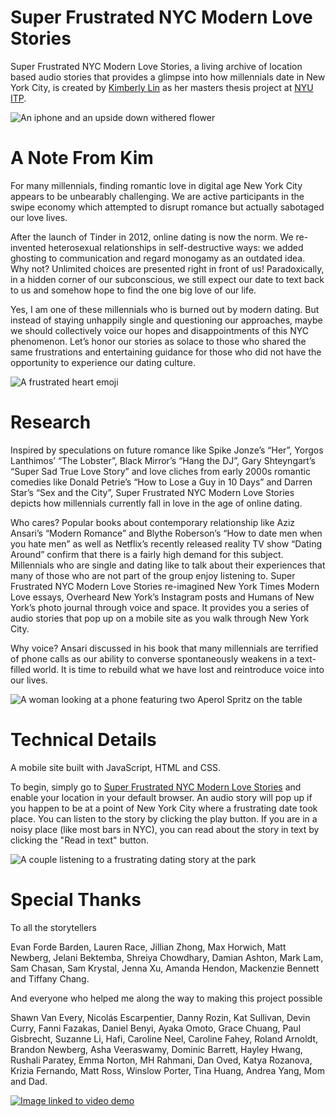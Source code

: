 # Super Frustrated NYC Modern Love Stories

Super Frustrated NYC Modern Love Stories, a living archive of location based audio stories that provides a glimpse into how millennials date in New York City, is created by [Kimberly Lin](https://www.kimberly-y-lin.com/) as her masters thesis project at [NYU ITP](https://github.com/ITPNYU).

![An iphone and an upside down withered flower](https://static1.squarespace.com/static/59adc207e5dd5b60a9d43688/5cc34a3f652deae87520e724/5cc3616cdee13f000126d443/1556381694415/16to9_main_small.jpg?format=2500w)

# A Note From Kim
For many millennials, finding romantic love in digital age New York City appears to be unbearably challenging. We are active participants in the swipe economy which attempted to disrupt romance but actually sabotaged our love lives.

After the launch of Tinder in 2012, online dating is now the norm. We re-invented heterosexual relationships in self-destructive ways: we added ghosting to communication and regard monogamy as an outdated idea. Why not? Unlimited choices are presented right in front of us! Paradoxically, in a hidden corner of our subconscious, we still expect our date to text back to us and somehow hope to find the one big love of our life.

Yes, I am one of these millennials who is burned out by modern dating. But instead of staying unhappily single and questioning our approaches, maybe we should collectively voice our hopes and disappointments of this NYC phenomenon. Let’s honor our stories as solace to those who shared the same frustrations and entertaining guidance for those who did not have the opportunity to experience our dating culture.

![A frustrated heart emoji](https://static1.squarespace.com/static/59adc207e5dd5b60a9d43688/5cc34a3f652deae87520e724/5ccb3deeeef1a1c18feb539c/1556823560809/logo_16by9.jpg?format=1500w)

# Research
Inspired by speculations on future romance like Spike Jonze’s “Her”, Yorgos Lanthimos’ “The Lobster”, Black Mirror’s “Hang the DJ”, Gary Shteyngart’s “Super Sad True Love Story” and love cliches from early 2000s romantic comedies like Donald Petrie’s “How to Lose a Guy in 10 Days” and Darren Star’s “Sex and the City”, Super Frustrated NYC Modern Love Stories depicts how millennials currently fall in love in the age of online dating.

Who cares? Popular books about contemporary relationship like Aziz Ansari’s “Modern Romance” and Blythe Roberson’s “How to date men when you hate men” as well as Netflix’s recently released reality TV show “Dating Around” confirm that there is a fairly high demand for this subject. Millennials who are single and dating like to talk about their experiences that many of those who are not part of the group enjoy listening to. Super Frustrated NYC Modern Love Stories re-imagined New York Times Modern Love essays, Overheard New York’s Instagram posts and Humans of New York’s photo journal through voice and space. It provides you a series of audio stories that pop up on a mobile site as you walk through New York City.

Why voice? Ansari discussed in his book that many millennials are terrified of phone calls as our ability to converse spontaneously weakens in a text-filled world. It is time to rebuild what we have lost and reintroduce voice into our lives.

![A woman looking at a phone featuring two Aperol Spritz on the table](https://static1.squarespace.com/static/59adc207e5dd5b60a9d43688/5cc34a3f652deae87520e724/5cc34be5eef1a1e0d45d9a40/1556378691661/Greenpoint.JPG?format=2500w)


# Technical Details
A mobile site built with JavaScript, HTML and CSS.

To begin, simply go to [Super Frustrated NYC Modern Love Stories](https://www.superfrustrated.nyc/) and enable your location in your default browser. An audio story will pop up if you happen to be at a point of New York City where a frustrating date took place. You can listen to the story by clicking the play button. If you are in a noisy place (like most bars in NYC), you can read about the story in text by clicking the "Read in text" button.

![A couple listening to a frustrating dating story at the park](https://static1.squarespace.com/static/59adc207e5dd5b60a9d43688/5cc34a3f652deae87520e724/5cc366d7ec212d77dd729fa7/1556386086596/P1150940.jpg?format=1500w)

# Special Thanks
To all the storytellers

Evan Forde Barden, Lauren Race, Jillian Zhong, Max Horwich, Matt Newberg, Jelani Bektemba, Shreiya Chowdhary, Damian Ashton, Mark Lam, Sam Chasan, Sam Krystal, Jenna Xu, Amanda Hendon, Mackenzie Bennett and Tiffany Chang.

And everyone who helped me along the way to making this project possible

Shawn Van Every, Nicolás Escarpentier, Danny Rozin, Kat Sullivan, Devin Curry, Fanni Fazakas, Daniel Benyi, Ayaka Omoto, Grace Chuang, Paul Gisbrecht, Suzanne Li, Hafi, Caroline Neel, Caroline Fahey, Roland Arnoldt, Brandon Newberg, Asha Veeraswamy, Dominic Barrett, Hayley Hwang, Rushali Paratey, Emma Norton, MH Rahmani, Dan Oved, Katya Rozanova, Krizia Fernando, Matt Ross, Winslow Porter, Tina Huang, Andrea Yang, Mom and Dad.

[![Image linked to video demo](https://static1.squarespace.com/static/59adc207e5dd5b60a9d43688/5cc34a3f652deae87520e724/5cdc7935fa0d60683d9501bc/1557952849114/IMG_4206.JPG?format=2500w "Click the image to view a video demo")](https://vimeo.com/333329541)

